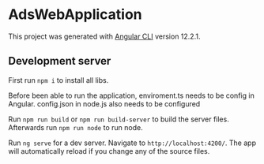 # AdsWebApplication

This project was generated with [Angular CLI](https://github.com/angular/angular-cli) version 12.2.1.

## Development server
First run `npm i` to install all libs.

Before been able to run the application, enviroment.ts needs to be config in Angular. config.json in node.js also needs to be configured

Run `npm run build` or `npm run build-server` to build the server files. Afterwards run `npm run node` to run node.

Run `ng serve` for a dev server. Navigate to `http://localhost:4200/`. The app will automatically reload if you change any of the source files.
